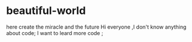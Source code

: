 # beautiful-world
here create the miracle and the future
Hi everyone ,I   don't know  anything about code;
I  want to  leard  more  code ;
